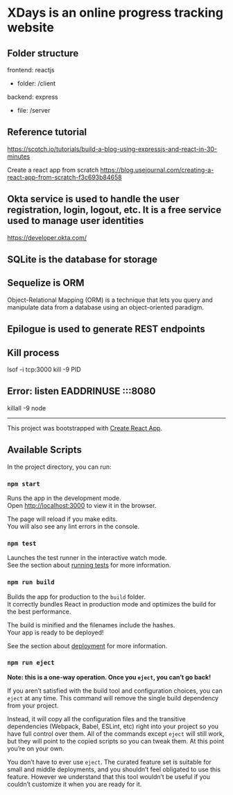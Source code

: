 # XDays is an online progress tracking website

## Folder structure

frontend: reactjs
- folder: /client

backend: express  
- file: /server

## Reference tutorial

<https://scotch.io/tutorials/build-a-blog-using-expressjs-and-react-in-30-minutes>

Create a react app from scratch <https://blog.usejournal.com/creating-a-react-app-from-scratch-f3c693b84658>

## Okta service is used to handle the user registration, login, logout, etc. It is a free service used to manage user identities

<https://developer.okta.com/>

## SQLite is the database for storage

## Sequelize is ORM

Object-Relational Mapping (ORM) is a technique that lets you query and manipulate data from a database using an object-oriented paradigm.

## Epilogue is used to generate REST endpoints

## Kill process

lsof -i tcp:3000
kill -9 PID

## Error: listen EADDRINUSE :::8080

killall -9 node

------

This project was bootstrapped with [Create React App](https://github.com/facebook/create-react-app).

## Available Scripts

In the project directory, you can run:

### `npm start`

Runs the app in the development mode.<br>
Open [http://localhost:3000](http://localhost:3000) to view it in the browser.

The page will reload if you make edits.<br>
You will also see any lint errors in the console.

### `npm test`

Launches the test runner in the interactive watch mode.<br>
See the section about [running tests](https://facebook.github.io/create-react-app/docs/running-tests) for more information.

### `npm run build`

Builds the app for production to the `build` folder.<br>
It correctly bundles React in production mode and optimizes the build for the best performance.

The build is minified and the filenames include the hashes.<br>
Your app is ready to be deployed!

See the section about [deployment](https://facebook.github.io/create-react-app/docs/deployment) for more information.

### `npm run eject`

**Note: this is a one-way operation. Once you `eject`, you can’t go back!**

If you aren’t satisfied with the build tool and configuration choices, you can `eject` at any time. This command will remove the single build dependency from your project.

Instead, it will copy all the configuration files and the transitive dependencies (Webpack, Babel, ESLint, etc) right into your project so you have full control over them. All of the commands except `eject` will still work, but they will point to the copied scripts so you can tweak them. At this point you’re on your own.

You don’t have to ever use `eject`. The curated feature set is suitable for small and middle deployments, and you shouldn’t feel obligated to use this feature. However we understand that this tool wouldn’t be useful if you couldn’t customize it when you are ready for it.


